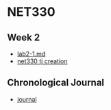# NET330

## Week 2 
- [lab2-1.md](https://github.com/zachary-moote-champlain/tech-journal/blob/main/docs/NET330/lab2-1.md)
- [net330 tj creation](https://github.com/zachary-moote-champlain/tech-journal/blob/main/docs/NET330/)

## Chronological Journal
- [journal](https://github.com/zachary-moote-champlain/tech-journal/blob/main/docs/NET330/journal.md)
